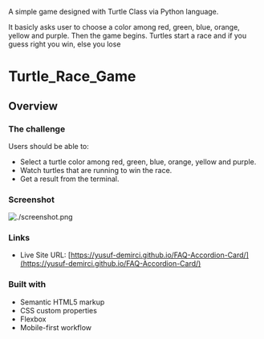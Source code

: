 
A simple game designed with Turtle Class via Python language.

It basicly asks user to choose a color among red, green, blue, orange, yellow and purple. Then the game begins.
Turtles start a race and if you guess right you win, else you lose

# Turtle_Race_Game

## Overview

### The challenge

Users should be able to:

- Select a turtle color among red, green, blue, orange, yellow and purple.
- Watch turtles that are running to win the race.
- Get a result from the terminal.

### Screenshot

![./screenshot.png](./images/screenshot.png)

### Links

- Live Site URL: [https://yusuf-demirci.github.io/FAQ-Accordion-Card/](https://yusuf-demirci.github.io/FAQ-Accordion-Card/)

### Built with

- Semantic HTML5 markup
- CSS custom properties
- Flexbox
- Mobile-first workflow
